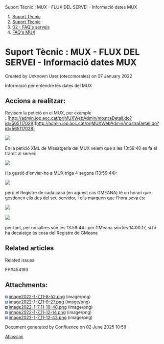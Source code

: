 Suport Tècnic : MUX - FLUX DEL SERVEI - Informació dates MUX  

1.  [Suport Tècnic](index.html)
2.  [Suport Tècnic](13893782.html)
3.  [02 - FAQ's serveis](26313393.html)
4.  [FAQ's MUX](28705591.html)

Suport Tècnic : MUX - FLUX DEL SERVEI - Informació dates MUX
============================================================

Created by Unknown User (oteccmorales) on 07 January 2022

Informació per entendre les dates del MUX

Accions a realitzar:
--------------------

Revisem la petició en el MUX, per exemple : [http://admin.iop.aoc.cat/prjMUXWebAdmin/mostraDetall.do?id=565117028](http://admin.iop.aoc.cat/prjMUXWebAdmin/mostraDetall.do?id=565117028)

![](attachments/64979442/64979443.png)

En la petició XML de Missatgeria del MUX veiem que a les 13:59:40 es fa el tràmit al servei:

![](attachments/64979442/64979444.png)

  
i la gestió d'enviar-ho a MUX triga 4 segons (13:59:44):

![](attachments/64979442/64979445.png)

però el Registre de cada casa (en aquest cas GMEANA) té un horari que gestionen ells des del seu servidor, i ells marquen que l'hora seva és:

![](attachments/64979442/64979446.png)

![](attachments/64979442/64979447.png)

per tant, per nosaltres són les 13:59:44 i per GMeana són les 14:00:17, si hi ha decalatge és cosa del Registre de GMeana

Related articles
----------------

  

Related issues

FP#454193 

Attachments:
------------

![](images/icons/bullet_blue.gif) [image2022-1-7\_11-8-52.png](attachments/64979442/64979443.png) (image/png)  
![](images/icons/bullet_blue.gif) [image2022-1-7\_11-9-27.png](attachments/64979442/64979444.png) (image/png)  
![](images/icons/bullet_blue.gif) [image2022-1-7\_11-10-48.png](attachments/64979442/64979445.png) (image/png)  
![](images/icons/bullet_blue.gif) [image2022-1-7\_11-12-14.png](attachments/64979442/64979446.png) (image/png)  
![](images/icons/bullet_blue.gif) [image2022-1-7\_11-12-43.png](attachments/64979442/64979447.png) (image/png)  

Document generated by Confluence on 02 June 2025 10:56

[Atlassian](http://www.atlassian.com/)